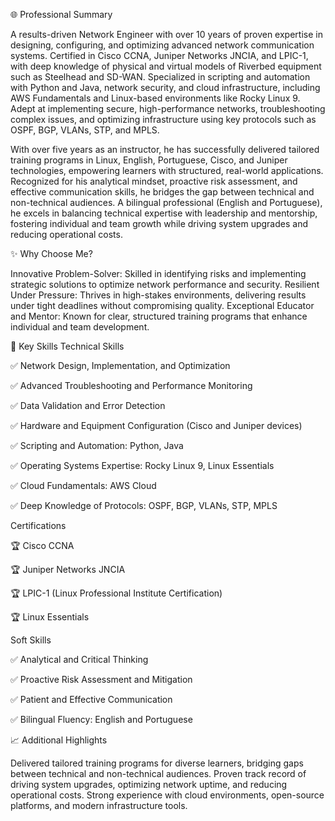 🌐 Professional Summary

A results-driven Network Engineer with over 10 years of proven expertise in designing, configuring, and optimizing advanced network communication systems. Certified in Cisco CCNA, Juniper Networks JNCIA, and LPIC-1, with deep knowledge of physical and virtual models of Riverbed equipment such as Steelhead and SD-WAN. Specialized in scripting and automation with Python and Java, network security, and cloud infrastructure, including AWS Fundamentals and Linux-based environments like Rocky Linux 9. Adept at implementing secure, high-performance networks, troubleshooting complex issues, and optimizing infrastructure using key protocols such as OSPF, BGP, VLANs, STP, and MPLS.

With over five years as an instructor, he has successfully delivered tailored training programs in Linux, English, Portuguese, Cisco, and Juniper technologies, empowering learners with structured, real-world applications. Recognized for his analytical mindset, proactive risk assessment, and effective communication skills, he bridges the gap between technical and non-technical audiences. A bilingual professional (English and Portuguese), he excels in balancing technical expertise with leadership and mentorship, fostering individual and team growth while driving system upgrades and reducing operational costs.

✨ Why Choose Me?

Innovative Problem-Solver: Skilled in identifying risks and implementing strategic solutions to optimize network performance and security.
Resilient Under Pressure: Thrives in high-stakes environments, delivering results under tight deadlines without compromising quality.
Exceptional Educator and Mentor: Known for clear, structured training programs that enhance individual and team development.

💼 Key Skills
Technical Skills

✅ Network Design, Implementation, and Optimization

✅ Advanced Troubleshooting and Performance Monitoring

✅ Data Validation and Error Detection

✅ Hardware and Equipment Configuration (Cisco and Juniper devices)

✅ Scripting and Automation: Python, Java

✅ Operating Systems Expertise: Rocky Linux 9, Linux Essentials

✅ Cloud Fundamentals: AWS Cloud

✅ Deep Knowledge of Protocols: OSPF, BGP, VLANs, STP, MPLS

Certifications

🏆 Cisco CCNA

🏆 Juniper Networks JNCIA

🏆 LPIC-1 (Linux Professional Institute Certification)

🏆 Linux Essentials

Soft Skills

✅ Analytical and Critical Thinking

✅ Proactive Risk Assessment and Mitigation

✅ Patient and Effective Communication

✅ Bilingual Fluency: English and Portuguese

📈 Additional Highlights

Delivered tailored training programs for diverse learners, bridging gaps between technical and non-technical audiences.
Proven track record of driving system upgrades, optimizing network uptime, and reducing operational costs.
Strong experience with cloud environments, open-source platforms, and modern infrastructure tools.
